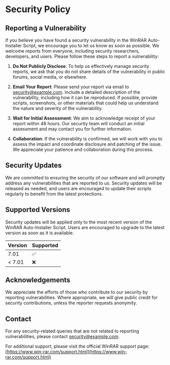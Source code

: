 # Security Policy

## Reporting a Vulnerability

If you believe you have found a security vulnerability in the WinRAR Auto-Installer Script, we encourage you to let us know as soon as possible. We welcome reports from everyone, including security researchers, developers, and users. Please follow these steps to report a vulnerability:

1. **Do Not Publicly Disclose**: To help us effectively manage security reports, we ask that you do not share details of the vulnerability in public forums, social media, or elsewhere.

2. **Email Your Report**: Please send your report via email to [security@example.com](mailto:security@example.com). Include a detailed description of the vulnerability, including how it can be reproduced. If possible, provide scripts, screenshots, or other materials that could help us understand the nature and severity of the vulnerability.

3. **Wait for Initial Assessment**: We aim to acknowledge receipt of your report within 48 hours. Our security team will conduct an initial assessment and may contact you for further information.

4. **Collaboration**: If the vulnerability is confirmed, we will work with you to assess the impact and coordinate disclosure and patching of the issue. We appreciate your patience and collaboration during this process.

## Security Updates

We are committed to ensuring the security of our software and will promptly address any vulnerabilities that are reported to us. Security updates will be released as needed, and users are encouraged to update their scripts regularly to benefit from the latest protections.

## Supported Versions

Security updates will be applied only to the most recent version of the WinRAR Auto-Installer Script. Users are encouraged to upgrade to the latest version as soon as it is available.

| Version | Supported          |
| ------- | ------------------ |
| 7.01    | :white_check_mark: |
| < 7.01  | :x:                |

## Acknowledgements

We appreciate the efforts of those who contribute to our security by reporting vulnerabilities. Where appropriate, we will give public credit for security contributions, unless the reporter requests anonymity.

## Contact

For any security-related queries that are not related to reporting vulnerabilities, please contact [security@example.com](mailto:security@example.com).

For additional support, please visit the official WinRAR support page: [https://www.win-rar.com/support.html](https://www.win-rar.com/support.html)
